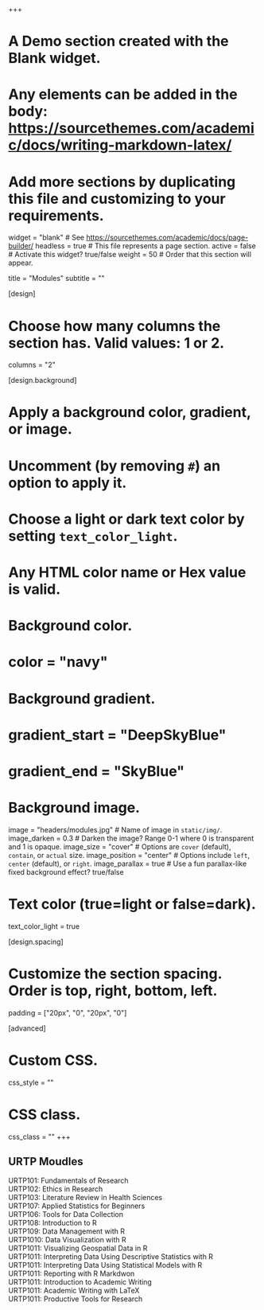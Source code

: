 +++
# A Demo section created with the Blank widget.
# Any elements can be added in the body: https://sourcethemes.com/academic/docs/writing-markdown-latex/
# Add more sections by duplicating this file and customizing to your requirements.

widget = "blank"  # See https://sourcethemes.com/academic/docs/page-builder/
headless = true  # This file represents a page section.
active = false  # Activate this widget? true/false
weight = 50 # Order that this section will appear.

title = "Modules"
subtitle = ""

[design]
  # Choose how many columns the section has. Valid values: 1 or 2.
  columns = "2"

[design.background]
  # Apply a background color, gradient, or image.
  #   Uncomment (by removing `#`) an option to apply it.
  #   Choose a light or dark text color by setting `text_color_light`.
  #   Any HTML color name or Hex value is valid.

  # Background color.
  # color = "navy"

  # Background gradient.
  # gradient_start = "DeepSkyBlue"
  # gradient_end = "SkyBlue"

  # Background image.
  image = "headers/modules.jpg"  # Name of image in `static/img/`.
  image_darken = 0.3  # Darken the image? Range 0-1 where 0 is transparent and 1 is opaque.
  image_size = "cover"  #  Options are `cover` (default), `contain`, or `actual` size.
  image_position = "center"  # Options include `left`, `center` (default), or `right`.
  image_parallax = true  # Use a fun parallax-like fixed background effect? true/false

  # Text color (true=light or false=dark).
  text_color_light = true

[design.spacing]
  # Customize the section spacing. Order is top, right, bottom, left.
  padding = ["20px", "0", "20px", "0"]

[advanced]
 # Custom CSS.
 css_style = ""

 # CSS class.
 css_class = ""
+++

## URTP Moudles
URTP101: Fundamentals of Research<br>
URTP102: Ethics in Research <br>
URTP103: Literature Review in Health Sciences<br>
URTP107: Applied Statistics for Beginners<br>
URTP106: Tools for Data Collection<br>
URTP108: Introduction to R<br>
URTP109: Data Management with R<br>
URTP1010: Data Visualization with R<br>
URTP1011: Visualizing Geospatial Data in R<br>
URTP1011: Interpreting Data Using Descriptive Statistics with R<br>
URTP1011: Interpreting Data Using Statistical Models with R<br>
URTP1011: Reporting with R Markdwon<br>
URTP1011: Introduction to Academic Writing<br>
URTP1011: Academic Writing with LaTeX<br>
URTP1011: Productive Tools for Research<br>





